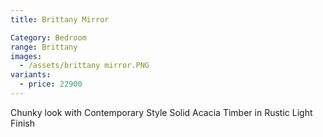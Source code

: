 ```yaml
---
title: Brittany Mirror

Category: Bedroom
range: Brittany
images:
  - /assets/brittany mirror.PNG
variants:
  - price: 22900
---
```

Chunky look with Contemporary Style
Solid Acacia Timber in Rustic Light Finish